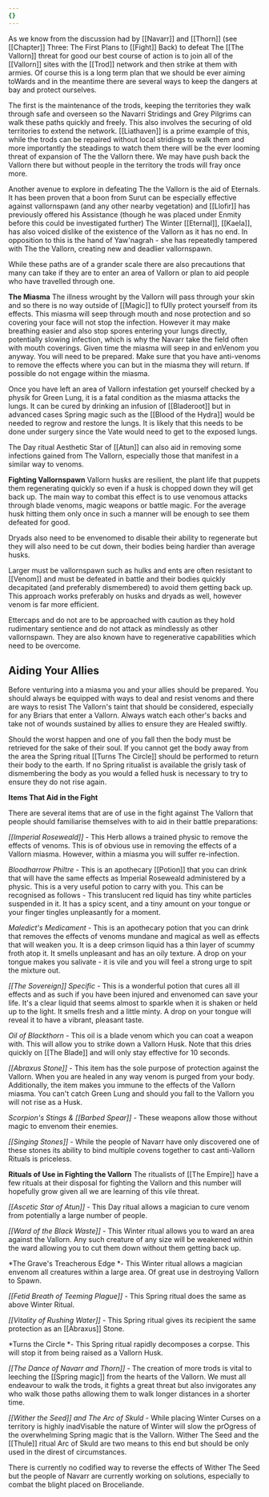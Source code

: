 ```yaml
---
{}
---
```


As we know from the discussion had by [[Navarr]] and [[Thorn]] (see [[Chapter]] Three:
The First Plans to [[Fight]] Back) to defeat The [[The Vallorn]] threat for good our best
course of action is to join all of the [[Vallorn]] sites with the [[Trod]] network and then
strike at them with armies. Of course this is a long term plan that we should be
ever aiming toWards and in the meantime there are several ways to keep the
dangers at bay and protect ourselves.

The first is the maintenance of the trods, keeping the territories they walk
through safe and overseen so the Navarri Stridings and Grey Pilgrims can walk
these paths quickly and freely. This also involves the securing of old territories
to extend the network. [[Liathaven]] is a prime example of this, while the trods
can be repaired without local stridings to walk them and more importantly the
steadings to watch them there will be the ever looming threat of expansion of
The the Vallorn there. We may have push back the Vallorn there but without people
in the territory the trods will fray once more.

Another avenue to explore in defeating The the Vallorn is the aid of Eternals. It has
been proven that a boon from Surut can be especially effective against
vallornspawn (and any other nearby vegetation) and [[Llofir]] has previously
offered his Assistance (though he was placed under Enmity before this could
be investigated further) The Winter [[Eternal]], [[Kaela]], has also voiced dislike of
the existence of the Vallorn as it has no end. In opposition to this is the hand
of Yaw'nagrah - she has repeatedly tampered with The the Vallorn, creating new
and deadlier vallornspawn.

While these paths are of a grander scale there are also precautions that many
can take if they are to enter an area of Vallorn or plan to aid people who have
travelled through one.

**The Miasma**
The illness wrought by the Vallorn will pass through your skin and so there is
no way outside of [[Magic]] to fUlly protect yourself from its effects. This miasma
will seep through mouth and nose protection and so covering your face will
not stop the infection. However it may make breathing easier and also stop
spores entering your lungs directly, potentially slowing infection, which is why
the Navarr take the field often with mouth coverings. Given time the miasma
will seep in and enVenom you anyway. You will need to be prepared. Make sure that you have anti-venoms to remove the effects where you can but in the
miasma they will return. If possible do not engage within the miasma.

Once you have left an area of Vallorn infestation get yourself checked by a
physik for Green Lung, it is a fatal condition as the miasma attacks the lungs. It
can be cured by drinking an infusion of [[Bladeroot]] but in advanced cases Spring
magic such as the [[Blood of the Hydra]] would be needed to regrow and restore
the lungs. It is likely that this needs to be done under surgery since the Vate
would need to get to the exposed lungs.

The Day ritual Aesthetic Star of [[Atun]] can also aid in removing some infections
gained from The Vallorn, especially those that manifest in a similar way to
venoms.

**Fighting Vallornspawn**
Vallorn husks are resilient, the plant life that puppets them regenerating
quickly so even if a husk is chopped down they will get back up. The main way to combat this effect is to use venomous attacks through blade venoms, magic weapons or battle magic. For the average husk hitting them only once in such a manner will be enough to see them defeated for good.

Dryads also need to be envenomed to disable their ability to regenerate but
they will also need to be cut down, their bodies being hardier than average husks.

Larger must be vallornspawn such as hulks and ents are often resistant to
[[Venom]] and must be defeated in battle and their bodies quickly decapitated (and preferably dismembered) to avoid them getting back up. This approach works preferably on husks and  dryads as well, however venom is far more efficient.

Ettercaps and do not are to be approached with caution as they hold rudimentary sentience and do not attack as mindlessly as other vallornspawn. They are also known have to regenerative capabilities which need to be overcome.

## Aiding Your Allies
Before venturing into a miasma you and your allies should be prepared. You should always be equipped with ways to deal and resist venoms and there are ways to resist The Vallorn's taint that should be considered, especially for any  Briars that enter a Vallorn. Always watch each other's backs and take not of wounds sustained by allies to ensure they are Healed swiftly.

Should the worst happen and one of you fall then the body must be retrieved for the sake of their soul. If you cannot get the body away from the area the Spring ritual [[Turns The Circle]] should be performed to return their body to the earth. If no Spring ritualist is available the grisly task of dismembering the body as you would a felled husk is necessary to try to ensure they do not rise again.

**Items That Aid in the Fight**

There are several items that are of use in the fight against The Vallorn that people should familiarise themselves with to aid in their battle preparations:

*[[Imperial Roseweald]]* - This Herb allows a trained physic to remove the effects of venoms. This is of obvious use in removing the effects of a Vallorn miasma. However, within a miasma you will suffer re-infection.

*Bloodharrow Philtre* - This is an apothecary [[Potion]] that you can drink that will have the same effects as Imperial Roseweald administered by a physic. This is a very useful potion to carry with you. This can be recognised as follows - This translucent red liquid has tiny white particles suspended in it. It has a spicy scent, and a tiny amount on your tongue or your finger tingles unpleasantly for a moment.

*Maledict's Medicament* - This is an apothecary potion that you can drink that removes the effects of venoms mundane and magical as well as effects that will weaken you. It is a deep crimson liquid has a thin layer of scummy froth atop it. It smells unpleasant and has an oily texture. A drop on your tongue makes you salivate - it is vile and you will feel a strong urge to spit the mixture out.

*[[The Sovereign]] Specific* - This is a wonderful potion that cures all ill effects
and as such if you have been injured and envenomed can save your life. It's a
clear liquid that seems almost to sparkle when it is shaken or held up to the
light. It smells fresh and a little minty. A drop on your tongue will reveal it to
have a vibrant, pleasant taste.

*Oil of Blackthorn* - This oil is a blade venom which you can coat a weapon
with. This will allow you to strike down a Vallorn Husk. Note that this dries
quickly on [[The Blade]] and will only stay effective for 10 seconds.

*[[Abraxus Stone]]* - This item has the sole purpose of protection against the
Vallorn. When you are healed in any way venom is purged from your body.
Additionally, the item makes you immune to the effects of the Vallorn miasma.
You can't catch Green Lung and should you fall to the Vallorn you will not rise
as a Husk.

*Scorpion's Stings & [[Barbed Spear]]* - These weapons allow those without
magic to envenom their enemies.

*[[Singing Stones]]* - While the people of Navarr have only discovered one of these
stones its ability to bind multiple covens together to cast anti-Vallorn Rituals is
priceless.

**Rituals of Use in Fighting the Vallorn**
The ritualists of [[The Empire]] have a few rituals at their disposal for fighting the Vallorn and this number will hopefully grow given all we are learning of this vile threat.

*[[Ascetic Star of Atun]]* - This Day ritual allows a magician to cure venom from potentially a large number of people.

*[[Ward of the Black Waste]]* - This Winter ritual allows you to ward an area against the Vallorn. Any such creature of any size will be weakened within the ward allowing you to cut them down without them getting back up.

*The Grave's Treacherous Edge *- This Winter ritual allows a magician envenom all creatures within a large area. Of great use in destroying Vallorn to Spawn.

*[[Fetid Breath of Teeming Plague]]* - This Spring ritual does the same as above Winter Ritual.

*[[Vitality of Rushing Water]]* - This Spring ritual gives its recipient the same protection as an [[Abraxus]] Stone.

*Turns the Circle *- This Spring ritual rapidly decomposes a corpse. This will stop it from being raised as a Vallorn Husk.

*[[The Dance of Navarr and Thorn]]* - The creation of more trods is vital to leeching the [[Spring magic]] from the hearts of the Vallorn. We must all endeavour to walk the trods, it fights a great threat but also invigorates any who walk those paths allowing them to walk longer distances in a shorter time.

*[[Wither the Seed]] and The Arc of Skuld* - While placing Winter Curses on a territory is highly inadVisable the nature of Winter will slow the prOgress of the overwhelming Spring magic that is the Vallorn. Wither The Seed and the [[Thule]] ritual Arc of Skuld are two means to this end but should be only used in the direst of circumstances.

There is currently no codified way to reverse the effects of Wither The Seed but the people of Navarr are currently working on solutions, especially to combat the blight placed on Broceliande.